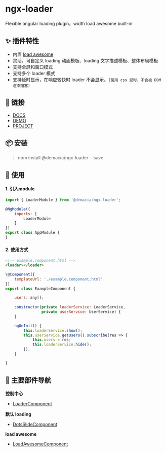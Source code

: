 # ngx-loader

Flexible angular loading plugin，width load awesome built-in

## ✨ 插件特性
- 内置 [load awesome](https://github.danielcardoso.net/load-awesome/animations.html)
- 灵活，可自定义 loading 动画模板、loading 文字描述模板、整体布局模板
- 支持全屏和窗口模式
- 支持多个 loader 模式
- 支持延时显示，在响应较快时 loader 不会显示。`(使用 css 延时，不会被 DOM 渲染阻塞)`

## 🔗 链接
- [DOCS](https://zw277856645.gitlab.io/ngx-loader)
- [DEMO](https://zw277856645.gitlab.io/ngx-loader/components/LoaderComponent.html#example)
- [PROJECT](https://gitlab.com/zw277856645/ngx-loader)

## 📦 安装
> npm install @demacia/ngx-loader --save

## 🔨 使用
#### 1. 引入module

``` js
import { LoaderModule } from '@demacia/ngx-loader';

@NgModule({
    imports: [
        LoaderModule
    ]
})
export class AppModule {
}
```

#### 2. 使用方式

``` html
<!-- example.component.html -->
<loader></loader>
```

``` js
\@Component({
    templateUrl: './example.component.html'
})
export class ExampleComponent {

    users: any[];
    
    constructor(private loaderService: LoaderService,
                private userService: UserService) {
    }

    ngOnInit() {
        this.loaderService.show();
        this.userService.getUsers().subscribe(res => {
            this.users = res;
            this.loaderService.hide();
        });
    }

}
```

## 🎨 主要部件导航

**控制中心**
- [LoaderComponent](https://zw277856645.gitlab.io/ngx-loader/components/LoaderComponent.html)

**默认 loading**
- [DotsSlideComponent](https://zw277856645.gitlab.io/ngx-loader/components/DotsSlideComponent.html)

**load awesome**
- [LoadAwesomeComponent](https://zw277856645.gitlab.io/ngx-loader/components/LoadAwesomeComponent.html)
